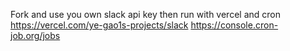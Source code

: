 Fork and use you own slack api key then run with vercel and cron
https://vercel.com/ye-gao1s-projects/slack
https://console.cron-job.org/jobs
